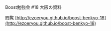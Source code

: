 Boost勉強会 #18 大阪の資料

閲覧
[http://ezoeryou.github.io/boost-benkyo-18](http://ezoeryou.github.io/boost-benkyo-18)
